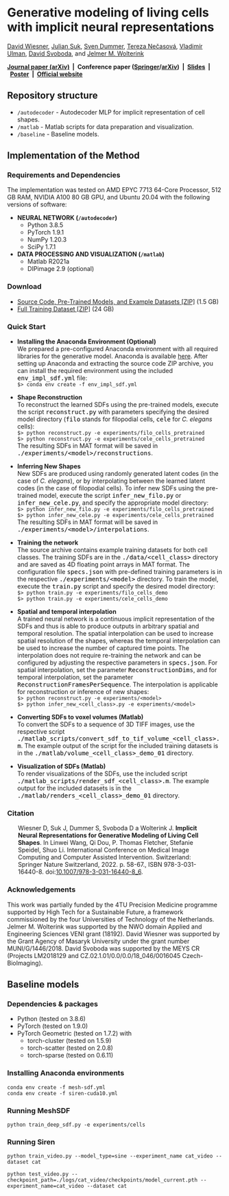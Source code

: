 # Generative modeling of living cells <br/> with implicit neural representations

<a href="mailto:wiesner@fi.muni.cz">David Wiesner</a>, <a href="mailto:j.m.suk@utwente.nl">Julian Suk</a>, <a href="mailto:s.c.dummer@utwente.nl">Sven Dummer</a>, <a href="mailto:xnecasovat@fi.muni.cz">Tereza Nečasová</a>, <a href="mailto:vladimir.ulman@vsb.cz">Vladimír Ulman</a>, <a href="mailto:svoboda@fi.muni.cz">David Svoboda</a>, and <a href="mailto:j.m.wolterink@utwente.nl">Jelmer M. Wolterink</a>

<b><a href="https://arxiv.org/abs/2304.08960" target="_blank">Journal paper (arXiv)</a>&nbsp;&nbsp;|&nbsp;&nbsp;Conference paper (<a href="https://dx.doi.org/10.1007/978-3-031-16440-8_6" target="_blank">Springer</a>/<a href="https://arxiv.org/abs/2207.06283" target="_blank">arXiv</a>)&nbsp;&nbsp;|&nbsp;&nbsp;<a href="/files/simulations/implicit_shapes/MICCAI_2022_Oral_5_Implicit_Cell_Shapes.pdf" target="_blank">Slides</a>&nbsp;&nbsp;|&nbsp;&nbsp;<a href="/files/simulations/implicit_shapes/MICCAI_2022_Poster_Implicit_Cell_Shapes.pdf" target="_blank">Poster</a>&nbsp;&nbsp;|&nbsp;&nbsp;<a href="https://cbia.fi.muni.cz/research/simulations/implicit_shapes.html" target="_blank">Official website</a></b>



## Repository structure
* ``/autodecoder`` - Autodecoder MLP for implicit representation of cell shapes.
* ``/matlab`` - Matlab scripts for data preparation and visualization.
* ``/baseline`` - Baseline models.



## Implementation of the Method

### Requirements and Dependencies
The implementation was tested on AMD EPYC 7713 64-Core Processor, 512 GB RAM, NVIDIA A100 80 GB GPU, and Ubuntu 20.04 with the following versions of software:

* <b>NEURAL NETWORK (``/autodecoder``)</b>
    - Python 3.8.5
    - PyTorch 1.9.1
    - NumPy 1.20.3
    - SciPy 1.7.1
* <b>DATA PROCESSING AND VISUALIZATION (``/matlab``)</b>
    - Matlab R2021a
    - DIPimage 2.9 (optional)
    
### Download
* [Source Code, Pre-Trained Models, and Example Datasets \[ZIP\]](https://cbia.fi.muni.cz/files/simulations/implicit_shapes/impl_sdf_source.zip) (1.5 GB)
* [Full Training Dataset \[ZIP\]](https://cbia.fi.muni.cz/simulator/data/train_sdfs.zip) (24 GB)
    
### Quick Start

* <b>Installing the Anaconda Environment (Optional)</b><br/>We prepared a pre-configured Anaconda environment with all required libraries for the generative model. Anaconda is available <a href="https://www.anaconda.com" target="_blank">here</a>. After setting up Anaconda and extracting the source code ZIP archive, you can install the required environment using the included <code style="color: black;font-size: 14px;">env_impl_sdf.yml</code> file:<br/>
``$> conda env create -f env_impl_sdf.yml``

* <b>Shape Reconstruction</b><br/>To reconstruct the learned SDFs using the pre-trained models, execute the script <code style="color: black;font-size: 14px;">reconstruct.py</code> with parameters specifying the desired model directory (<code style="color: black;font-size: 14px;">filo</code> stands for filopodial cells, <code style="color: black;font-size: 14px;">cele</code> for <i>C. elegans</i> cells):<br/>
``$> python reconstruct.py -e experiments/filo_cells_pretrained``<br/>
``$> python reconstruct.py -e experiments/cele_cells_pretrained``<br/>
The resulting SDFs in MAT format will be saved in <code style="color: black;font-size: 14px;">./experiments/&lt;model&gt;/reconstructions</code>.

* <b>Inferring New Shapes</b><br/>New SDFs are produced using randomly generated latent codes (in the case of <i>C. elegans</i>), or by interpolating between the learned latent codes (in the case of filopodial cells). To infer new SDFs using the pre-trained model, execute the script <code style="color: black;font-size: 14px;">infer_new_filo.py</code> or <code style="color: black;font-size: 14px;">infer_new_cele.py</code>, and specify the appropriate model directory:<br/>
``$> python infer_new_filo.py -e experiments/filo_cells_pretrained``<br/>
``$> python infer_new_cele.py -e experiments/cele_cells_pretrained``<br/>
The resulting SDFs in MAT format will be saved in <code style="color: black;font-size: 14px;">./experiments/&lt;model&gt;/interpolations</code>.

* <b>Training the network</b><br/>The source archive contains example training datasets for both cell classes. The training SDFs are in the <code style="color: black;font-size: 14px;">./data/&lt;cell_class&gt;</code> directory and are saved as 4D floating point arrays in MAT format. The configuration file <code style="color: black;font-size: 14px;">specs.json</code> with pre-defined training parameters is in the respective <code style="color: black;font-size: 14px;">./experiments/&lt;model&gt;</code> directory. To train the model, execute the <code style="color: black;font-size: 14px;">train.py</code> script and specify the desired model directory:<br/>
``$> python train.py -e experiments/filo_cells_demo``<br/>
``$> python train.py -e experiments/cele_cells_demo``

* <b>Spatial and temporal interpolation</b><br/>A trained neural network is a continuous implicit representation of the SDFs and thus is able to produce outputs in arbitrary spatial and temporal resolution. The spatial interpolation can be used to increase spatial resolution of the shapes, whereas the temporal interpolation can be used to increase the number of captured time points. The interpolation does not require re-training the network and can be configured by adjusting the respective parameters in <code style="color: black;font-size: 14px;">specs.json</code>. For spatial interpolation, set the parameter <code style="color: black;font-size: 14px;">ReconstructionDims</code>, and for temporal interpolation, set the parameter <code style="color: black;font-size: 14px;">ReconstructionFramesPerSequence</code>. The interpolation is applicable for reconstruction or inference of new shapes:<br/>
``$> python reconstruct.py -e experiments/<model>``<br/>
``$> python infer_new_<cell_class>.py -e experiments/<model>``<br/>   

* <b>Converting SDFs to voxel volumes (Matlab)</b><br/>To convert the SDFs to a sequence of 3D TIFF images, use the respective script <code style="color: black;font-size: 14px;">./matlab_scripts/convert_sdf_to_tif_volume&#95;&lt;cell_class&gt;.m</code>. The example output of the script for the included training datasets is in the <code style="color: black;font-size: 14px;">./matlab/volume&#95;&lt;cell_class&gt;_demo_01</code> directory.

* <b>Visualization of SDFs (Matlab)</b><br/>To render visualizations of the SDFs, use the included script <code style="color: black;font-size: 14px;">./matlab_scripts/render_sdf&#95;&lt;cell_class&gt;.m</code>. The example output for the included datasets is in the <code style="color: black;font-size: 14px;">./matlab/renders&#95;&lt;cell_class&gt;_demo_01</code> directory.

### Citation
<div style="width: 90%; margin: auto;">
Wiesner D, Suk J, Dummer S, Svoboda D a Wolterink J. <b>Implicit Neural Representations for Generative Modeling of Living Cell Shapes</b>. In Linwei Wang, Qi Dou, P. Thomas Fletcher, Stefanie Speidel, Shuo Li. International Conference on Medical Image Computing and Computer Assisted Intervention. Switzerland: Springer Nature Switzerland, 2022. p. 58-67., ISBN 978-3-031-16440-8. doi:<a href="https://dx.doi.org/10.1007/978-3-031-16440-8_6" target="_blank">10.1007/978-3-031-16440-8_6</a>. 
</div>

### Acknowledgements
This work was partially funded by the 4TU Precision Medicine programme supported by High Tech for a Sustainable Future, a framework commissioned by the four Universities of Technology of the Netherlands. Jelmer M. Wolterink was supported by the NWO domain Applied and Engineering Sciences VENI grant (18192). David Wiesner was supported by the Grant Agency of Masaryk University under the grant number MUNI/G/1446/2018. David Svoboda was supported by the MEYS CR (Projects LM2018129 and CZ.02.1.01/0.0/0.0/18_046/0016045 Czech-BioImaging). 



## Baseline models

### Dependencies & packages
* Python (tested on 3.8.6)
* PyTorch (tested on 1.9.0)
* PyTorch Geometric (tested on 1.7.2) with
  * torch-cluster (tested on 1.5.9)
  * torch-scatter (tested on 2.0.8)
  * torch-sparse (tested on 0.6.11)
  
### Installing Anaconda environments
```
conda env create -f mesh-sdf.yml
conda env create -f siren-cuda10.yml
```

### Running MeshSDF
```
python train_deep_sdf.py -e experiments/cells
```

### Running Siren
```
python train_video.py --model_type=sine --experiment_name cat_video --dataset cat

python test_video.py --checkpoint_path=./logs/cat_video/checkpoints/model_current.pth --experiment_name=cat_video --dataset cat
```

